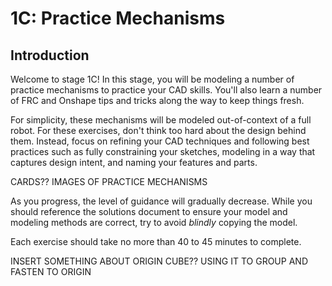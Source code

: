 # 1C: Practice Mechanisms
## Introduction

Welcome to stage 1C! In this stage, you will be modeling a number of practice mechanisms to practice your CAD skills. You'll also learn a number of FRC and Onshape tips and tricks along the way to keep things fresh.

For simplicity, these mechanisms will be modeled out-of-context of a full robot. 
For these exercises, don't think too hard about the design behind them. 
Instead, focus on refining your CAD techniques and following best practices such as fully constraining your sketches, modeling in a way that captures design intent, and naming your features and parts.

CARDS?? IMAGES OF PRACTICE MECHANISMS

As you progress, the level of guidance will gradually decrease. 
While you should reference the solutions document to ensure your model and modeling methods are correct, try to avoid *blindly* copying the model.

Each exercise should take no more than 40 to 45 minutes to complete.


INSERT SOMETHING ABOUT ORIGIN CUBE?? USING IT TO GROUP AND FASTEN TO ORIGIN

<!-- The following is just notes that can be used in the final content of the page.

Remember, practice is essential – the more CAD models you create, the more proficient and efficient you'll become. Using keyboard shortcuts can significantly accelerate your CAD workflow. Be attentive to best practices to avoid developing any bad habits.

These mechanisms will not be designed in the context of a robot and are purely for practicing relevant CAD skills for FRC, so an intelligent origin will not be used. It will be used again in stage 2 though because whole subsystems should always be designed in the context of a robot using a larger collection of layout sketches.

Though the mechanisms will not be designed in the context of a robot, maintaining good top-down design workflow and utilizing intelligent origins will be extremely useful still. Make sure to use layout sketches like the ones used for the gearboxes in 1B and the drivetrain in 1C to guide the design of the practice mechanisms. A layout sketch workflow will be useful no matter the scale, as you can define most of your important dimensions there, ready to be easily changed if needed. The origin of your part studio and assembly should be consistent as well. You can use the origin cube + insert/group/fastenToOrigin assembly insertion method to make things really easy.

In Stage 2, you will begin to model robot mechanisms using all the skills you have learned in Stage 0 and Stage 1! This will teach mechanism design, the purpose and correct usage of some COTS parts and power transmission techniques used in some of these practice mechanisms


Change this feedback form out and add one at the end of each section? Or do that but keep this one and edit the questions a bit and add one at the end of stage 2, since there's useful content here like the time it takes to complete it that we maybe wouldn't get from the smaller feedback forms? Idk I'll figure this out
Optionally, please fill out [this feedback form](https://forms.gle/J1QNvRkvpi7xyfuU8 "Learning Course Feedback Form"){:target="_blank"} about stages 0 and 1. -->